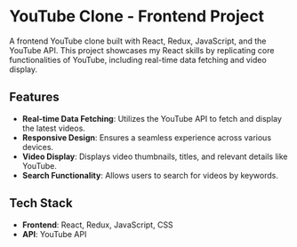 # YouTube Clone - Frontend Project

A frontend YouTube clone built with React, Redux, JavaScript, and the YouTube API. This project showcases my React skills by replicating core functionalities of YouTube, including real-time data fetching and video display.

## Features

- **Real-time Data Fetching**: Utilizes the YouTube API to fetch and display the latest videos.
- **Responsive Design**: Ensures a seamless experience across various devices.
- **Video Display**: Displays video thumbnails, titles, and relevant details like YouTube.
- **Search Functionality**: Allows users to search for videos by keywords.

## Tech Stack

- **Frontend**: React, Redux, JavaScript, CSS
- **API**: YouTube API
